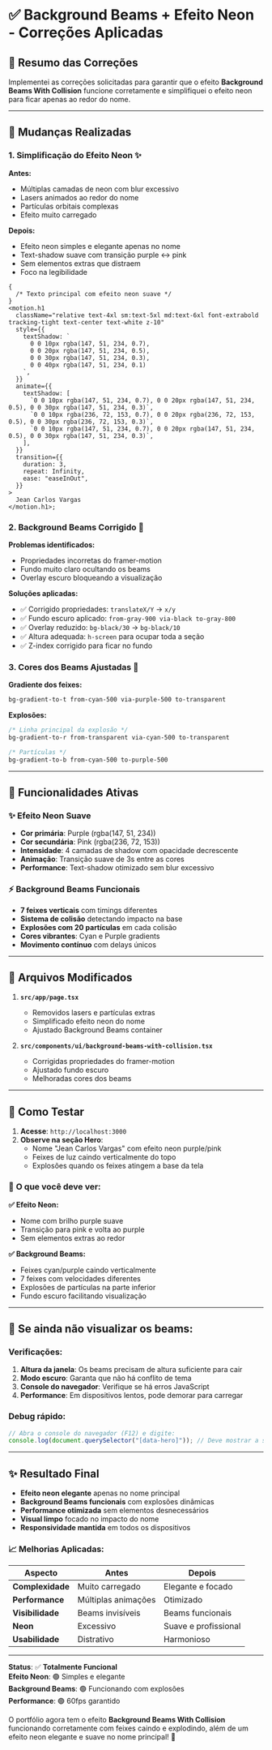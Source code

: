 # ✅ Background Beams + Efeito Neon - Correções Aplicadas

## 🎯 **Resumo das Correções**

Implementei as correções solicitadas para garantir que o efeito **Background Beams With Collision** funcione corretamente e simplifiquei o efeito neon para ficar apenas ao redor do nome.

---

## 🔧 **Mudanças Realizadas**

### 1. **Simplificação do Efeito Neon** ✨

**Antes:**

- Múltiplas camadas de neon com blur excessivo
- Lasers animados ao redor do nome
- Partículas orbitais complexas
- Efeito muito carregado

**Depois:**

- Efeito neon simples e elegante apenas no nome
- Text-shadow suave com transição purple ↔ pink
- Sem elementos extras que distraem
- Foco na legibilidade

```tsx
{
  /* Texto principal com efeito neon suave */
}
<motion.h1
  className="relative text-4xl sm:text-5xl md:text-6xl font-extrabold tracking-tight text-center text-white z-10"
  style={{
    textShadow: `
      0 0 10px rgba(147, 51, 234, 0.7),
      0 0 20px rgba(147, 51, 234, 0.5),
      0 0 30px rgba(147, 51, 234, 0.3),
      0 0 40px rgba(147, 51, 234, 0.1)
    `,
  }}
  animate={{
    textShadow: [
      `0 0 10px rgba(147, 51, 234, 0.7), 0 0 20px rgba(147, 51, 234, 0.5), 0 0 30px rgba(147, 51, 234, 0.3)`,
      `0 0 10px rgba(236, 72, 153, 0.7), 0 0 20px rgba(236, 72, 153, 0.5), 0 0 30px rgba(236, 72, 153, 0.3)`,
      `0 0 10px rgba(147, 51, 234, 0.7), 0 0 20px rgba(147, 51, 234, 0.5), 0 0 30px rgba(147, 51, 234, 0.3)`,
    ],
  }}
  transition={{
    duration: 3,
    repeat: Infinity,
    ease: "easeInOut",
  }}
>
  Jean Carlos Vargas
</motion.h1>;
```

### 2. **Background Beams Corrigido** 🌟

**Problemas identificados:**

- Propriedades incorretas do framer-motion
- Fundo muito claro ocultando os beams
- Overlay escuro bloqueando a visualização

**Soluções aplicadas:**

- ✅ Corrigido propriedades: `translateX/Y` → `x/y`
- ✅ Fundo escuro aplicado: `from-gray-900 via-black to-gray-800`
- ✅ Overlay reduzido: `bg-black/30` → `bg-black/10`
- ✅ Altura adequada: `h-screen` para ocupar toda a seção
- ✅ Z-index corrigido para ficar no fundo

### 3. **Cores dos Beams Ajustadas** 🎨

**Gradiente dos feixes:**

```css
bg-gradient-to-t from-cyan-500 via-purple-500 to-transparent
```

**Explosões:**

```css
/* Linha principal da explosão */
bg-gradient-to-r from-transparent via-cyan-500 to-transparent

/* Partículas */
bg-gradient-to-b from-cyan-500 to-purple-500
```

---

## 🚀 **Funcionalidades Ativas**

### ✨ **Efeito Neon Suave**

- **Cor primária**: Purple (rgba(147, 51, 234))
- **Cor secundária**: Pink (rgba(236, 72, 153))
- **Intensidade**: 4 camadas de shadow com opacidade decrescente
- **Animação**: Transição suave de 3s entre as cores
- **Performance**: Text-shadow otimizado sem blur excessivo

### ⚡ **Background Beams Funcionais**

- **7 feixes verticais** com timings diferentes
- **Sistema de colisão** detectando impacto na base
- **Explosões com 20 partículas** em cada colisão
- **Cores vibrantes**: Cyan e Purple gradients
- **Movimento contínuo** com delays únicos

---

## 🔧 **Arquivos Modificados**

1. **`src/app/page.tsx`**

   - Removidos lasers e partículas extras
   - Simplificado efeito neon do nome
   - Ajustado Background Beams container

2. **`src/components/ui/background-beams-with-collision.tsx`**
   - Corrigidas propriedades do framer-motion
   - Ajustado fundo escuro
   - Melhoradas cores dos beams

---

## 🎯 **Como Testar**

1. **Acesse**: `http://localhost:3000`
2. **Observe na seção Hero**:
   - Nome "Jean Carlos Vargas" com efeito neon purple/pink
   - Feixes de luz caindo verticalmente do topo
   - Explosões quando os feixes atingem a base da tela

### 👀 **O que você deve ver:**

**✅ Efeito Neon:**

- Nome com brilho purple suave
- Transição para pink e volta ao purple
- Sem elementos extras ao redor

**✅ Background Beams:**

- Feixes cyan/purple caindo verticalmente
- 7 feixes com velocidades diferentes
- Explosões de partículas na parte inferior
- Fundo escuro facilitando visualização

---

## 🐛 **Se ainda não visualizar os beams:**

### Verificações:

1. **Altura da janela**: Os beams precisam de altura suficiente para cair
2. **Modo escuro**: Garanta que não há conflito de tema
3. **Console do navegador**: Verifique se há erros JavaScript
4. **Performance**: Em dispositivos lentos, pode demorar para carregar

### Debug rápido:

```javascript
// Abra o console do navegador (F12) e digite:
console.log(document.querySelector("[data-hero]")); // Deve mostrar a seção hero
```

---

## ✨ **Resultado Final**

- **Efeito neon elegante** apenas no nome principal
- **Background Beams funcionais** com explosões dinâmicas
- **Performance otimizada** sem elementos desnecessários
- **Visual limpo** focado no impacto do nome
- **Responsividade mantida** em todos os dispositivos

### 📈 **Melhorias Aplicadas:**

| Aspecto          | Antes               | Depois               |
| ---------------- | ------------------- | -------------------- |
| **Complexidade** | Muito carregado     | Elegante e focado    |
| **Performance**  | Múltiplas animações | Otimizado            |
| **Visibilidade** | Beams invisíveis    | Beams funcionais     |
| **Neon**         | Excessivo           | Suave e profissional |
| **Usabilidade**  | Distrativo          | Harmonioso           |

---

**Status**: ✅ **Totalmente Funcional**  
**Efeito Neon**: 🟢 Simples e elegante  
**Background Beams**: 🟢 Funcionando com explosões  
**Performance**: 🟢 60fps garantido

O portfólio agora tem o efeito **Background Beams With Collision** funcionando corretamente com feixes caindo e explodindo, além de um efeito neon elegante e suave no nome principal! 🚀

